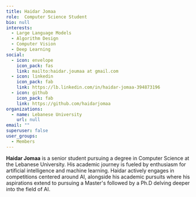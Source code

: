 ```yaml
---
title: Haidar Jomaa
role:  Computer Science Student
bio: null
interests:
  - Large Language Models
  - Algorithm Design
  - Computer Vision
  - Deep Learning
social:
  - icon: envelope
    icon_pack: fas
    link: mailto:haidar.joumaa at gmail.com
  - icon: linkedin
    icon_pack: fab
    link: https://lb.linkedin.com/in/haidar-jomaa-394873196
  - icon: github
    icon_pack: fab
    link: https://github.com/haidarjomaa
organizations:
  - name: Lebanese University
    url: null
email: ""
superuser: false
user_groups:
  - Members
---
```

**Haidar Jomaa** is a senior student pursuing a degree in Computer Science at the Lebanese University. His academic journey is fueled by enthusiasm for artificial intelligence and machine learning. Haidar actively engages in competitions centered around AI, alongside his academic pursuits where his aspirations extend to pursuing a Master's followed by a Ph.D delving deeper into the field of AI.
